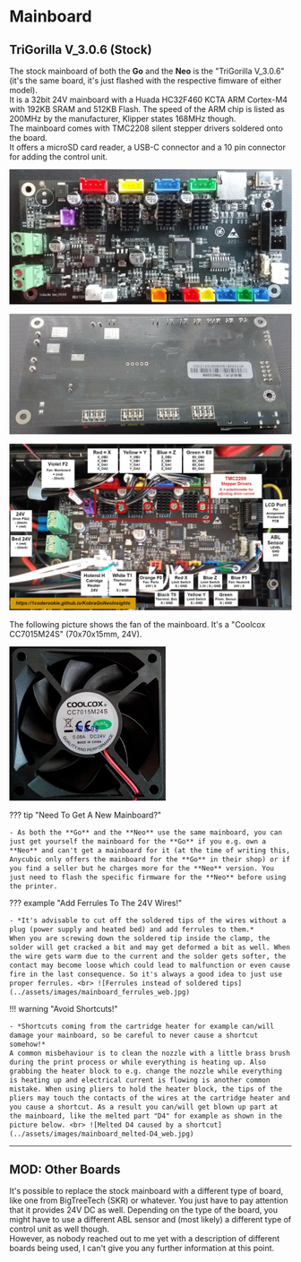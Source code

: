 <link rel=”manifest” href=”docs/manifest.webmanifest”>

# Mainboard

## TriGorilla V_3.0.6 (Stock) 
  
The stock mainboard of both the **Go** and the **Neo** is the "TriGorilla V_3.0.6" (it's the same board, it's just flashed with the respective fimware of either model).  
It is a 32bit 24V mainboard with a Huada HC32F460 KCTA ARM Cortex-M4 with 192KB SRAM and 512KB Flash. The speed  of the ARM chip is listed as 200MHz by the manufacturer, Klipper states 168MHz though.  
The mainboard comes with TMC2208 silent stepper drivers soldered onto the board.  
It offers a microSD card reader, a USB-C connector and a 10 pin connector for adding the control unit.    
  
![Mainboard TriGorilla front](../assets/images/mainboard_front_web.jpg)  
  
![Mainboard TriGorilla back](../assets/images/mainboard_back_web.jpg)  

![Mainboard labeled](../assets/images/mainboard_complete_labeled_web.jpg)
  
The following picture shows the fan of the mainboard. It's a "Coolcox CC7015M24S" (70x70x15mm, 24V).  

![MCU fan](../assets/images/fan-mainboard_web.jpg)  

  
??? tip "Need To Get A New Mainboard?" 
  
    - As both the **Go** and the **Neo** use the same mainboard, you can just get yourself the mainboard for the **Go** if you e.g. own a **Neo** and can't get a mainboard for it (at the time of writing this, Anycubic only offers the mainboard for the **Go** in their shop) or if you find a seller but he charges more for the **Neo** version. You just need to flash the specific firmware for the **Neo** before using the printer. 
  
??? example "Add Ferrules To The 24V Wires!" 

    - *It's advisable to cut off the soldered tips of the wires without a plug (power supply and heated bed) and add ferrules to them.*  
    When you are screwing down the soldered tip inside the clamp, the solder will get cracked a bit and may get deformed a bit as well. When the wire gets warm due to the current and the solder gets softer, the contact may become loose which could lead to malfunction or even cause fire in the last consequence. So it's always a good idea to just use proper ferrules. <br> ![Ferrules instead of soldered tips](../assets/images/mainboard_ferrules_web.jpg)  
  
!!! warning "Avoid Shortcuts!"  
  
    - *Shortcuts coming from the cartridge heater for example can/will damage your mainboard, so be careful to never cause a shortcut somehow!*  
    A common misbehaviour is to clean the nozzle with a little brass brush during the print process or while everything is heating up. Also grabbing the heater block to e.g. change the nozzle while everything is heating up and electrical current is flowing is another common mistake. When using pliers to hold the heater block, the tips of the pliers may touch the contacts of the wires at the cartridge heater and you cause a shortcut. As a result you can/will get blown up part at the mainboard, like the melted part "D4" for example as shown in the picture below. <br> ![Melted D4 caused by a shortcut](../assets/images/mainboard_melted-D4_web.jpg)  
  
---
  
## MOD: Other Boards 
It's possible to replace the stock mainboard with a different type of board, like one from BigTreeTech (SKR) or whatever. You just have to pay attention that it provides 24V DC as well. Depending on the type of the board, you might have to use a different ABL sensor and (most likely) a different type of control unit as well though.  
However, as nobody reached out to me yet with a description of different boards being used, I can't give you any further information at this point.  
